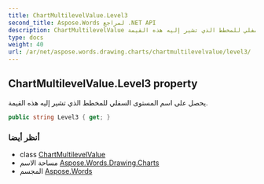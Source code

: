 ```yaml
---
title: ChartMultilevelValue.Level3
second_title: Aspose.Words لمراجع .NET API
description: ChartMultilevelValue ملكية. يحصل على اسم المستوى السفلي للمخطط الذي تشير إليه هذه القيمة.
type: docs
weight: 40
url: /ar/net/aspose.words.drawing.charts/chartmultilevelvalue/level3/
---
```

## ChartMultilevelValue.Level3 property

يحصل على اسم المستوى السفلي للمخطط الذي تشير إليه هذه القيمة.

```csharp
public string Level3 { get; }
```

### أنظر أيضا

* class [ChartMultilevelValue](../)
* مساحة الاسم [Aspose.Words.Drawing.Charts](../../chartmultilevelvalue/)
* المجسم [Aspose.Words](../../../)



